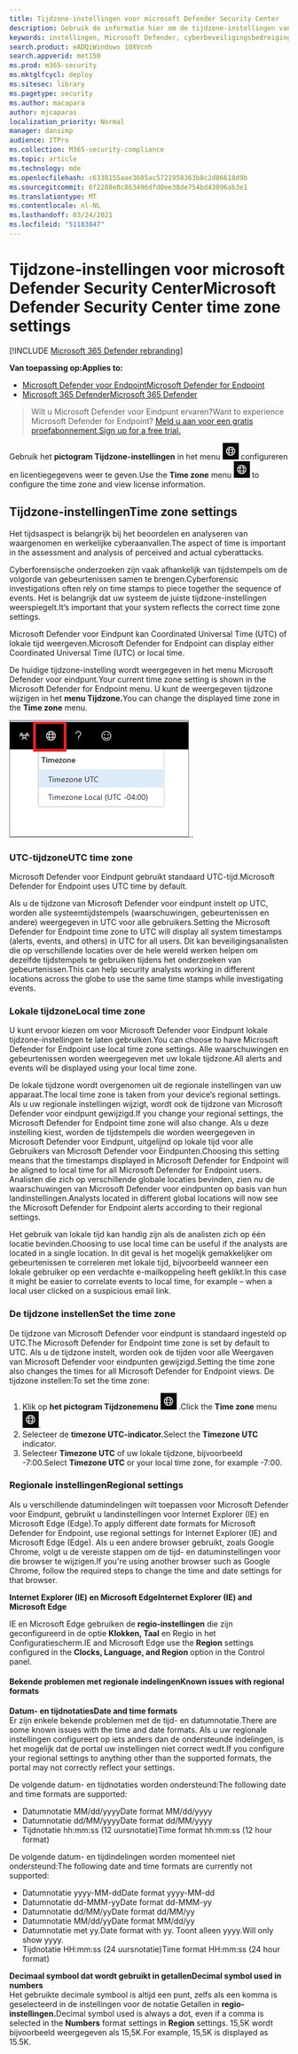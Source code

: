 ```yaml
---
title: Tijdzone-instellingen voor microsoft Defender Security Center
description: Gebruik de informatie hier om de tijdzone-instellingen van het Microsoft Defender-beveiligingscentrum te configureren en licentiegegevens weer te geven.
keywords: instellingen, Microsoft Defender, cyberbeveiligingsbedreigingsinformatie, geavanceerde bedreigingsbeveiliging, tijdzone, utc, lokale tijd, licentie
search.product: eADQiWindows 10XVcnh
search.appverid: met150
ms.prod: m365-security
ms.mktglfcycl: deploy
ms.sitesec: library
ms.pagetype: security
ms.author: macapara
author: mjcaparas
localization_priority: Normal
manager: dansimp
audience: ITPro
ms.collection: M365-security-compliance
ms.topic: article
ms.technology: mde
ms.openlocfilehash: c6338155aae3605ac5721958363b8c2d86618d9b
ms.sourcegitcommit: 6f2288e0c863496dfd0ee38de754bd43096ab3e1
ms.translationtype: MT
ms.contentlocale: nl-NL
ms.lasthandoff: 03/24/2021
ms.locfileid: "51183847"
---
```

# <a name="microsoft-defender-security-center-time-zone-settings"></a><span data-ttu-id="42717-104">Tijdzone-instellingen voor microsoft Defender Security Center</span><span class="sxs-lookup"><span data-stu-id="42717-104">Microsoft Defender Security Center time zone settings</span></span>

[!INCLUDE [Microsoft 365 Defender rebranding](../../includes/microsoft-defender.md)]

<span data-ttu-id="42717-105">**Van toepassing op:**</span><span class="sxs-lookup"><span data-stu-id="42717-105">**Applies to:**</span></span>
- [<span data-ttu-id="42717-106">Microsoft Defender voor Endpoint</span><span class="sxs-lookup"><span data-stu-id="42717-106">Microsoft Defender for Endpoint</span></span>](https://go.microsoft.com/fwlink/p/?linkid=2154037)
- [<span data-ttu-id="42717-107">Microsoft 365 Defender</span><span class="sxs-lookup"><span data-stu-id="42717-107">Microsoft 365 Defender</span></span>](https://go.microsoft.com/fwlink/?linkid=2118804)




><span data-ttu-id="42717-108">Wilt u Microsoft Defender voor Eindpunt ervaren?</span><span class="sxs-lookup"><span data-stu-id="42717-108">Want to experience Microsoft Defender for Endpoint?</span></span> [<span data-ttu-id="42717-109">Meld u aan voor een gratis proefabonnement.</span><span class="sxs-lookup"><span data-stu-id="42717-109">Sign up for a free trial.</span></span>](https://www.microsoft.com/microsoft-365/windows/microsoft-defender-atp?ocid=docs-wdatp-settings-abovefoldlink)

<span data-ttu-id="42717-110">Gebruik het **pictogram Tijdzone-instellingen** in het menu ![ Tijdzone1 om de tijdzone te ](images/atp-time-zone.png) configureren en licentiegegevens weer te geven.</span><span class="sxs-lookup"><span data-stu-id="42717-110">Use the **Time zone** menu ![Time zone settings icon1](images/atp-time-zone.png) to configure the time zone and view license information.</span></span>

## <a name="time-zone-settings"></a><span data-ttu-id="42717-111">Tijdzone-instellingen</span><span class="sxs-lookup"><span data-stu-id="42717-111">Time zone settings</span></span>
<span data-ttu-id="42717-112">Het tijdsaspect is belangrijk bij het beoordelen en analyseren van waargenomen en werkelijke cyberaanvallen.</span><span class="sxs-lookup"><span data-stu-id="42717-112">The aspect of time is important in the assessment and analysis of perceived and actual cyberattacks.</span></span>

<span data-ttu-id="42717-113">Cyberforensische onderzoeken zijn vaak afhankelijk van tijdstempels om de volgorde van gebeurtenissen samen te brengen.</span><span class="sxs-lookup"><span data-stu-id="42717-113">Cyberforensic investigations often rely on time stamps to piece together the sequence of events.</span></span> <span data-ttu-id="42717-114">Het is belangrijk dat uw systeem de juiste tijdzone-instellingen weerspiegelt.</span><span class="sxs-lookup"><span data-stu-id="42717-114">It’s important that your system reflects the correct time zone settings.</span></span>

<span data-ttu-id="42717-115">Microsoft Defender voor Eindpunt kan Coordinated Universal Time (UTC) of lokale tijd weergeven.</span><span class="sxs-lookup"><span data-stu-id="42717-115">Microsoft Defender for Endpoint can display either Coordinated Universal Time (UTC) or local time.</span></span>

<span data-ttu-id="42717-116">De huidige tijdzone-instelling wordt weergegeven in het menu Microsoft Defender voor eindpunt.</span><span class="sxs-lookup"><span data-stu-id="42717-116">Your current time zone setting is shown in the Microsoft Defender for Endpoint menu.</span></span> <span data-ttu-id="42717-117">U kunt de weergegeven tijdzone wijzigen in het **menu Tijdzone.**</span><span class="sxs-lookup"><span data-stu-id="42717-117">You can change the displayed time zone in the **Time zone** menu.</span></span>

![Pictogram Tijdzone-instellingen2](images/atp-time-zone-menu.png)<span data-ttu-id="42717-119">.</span><span class="sxs-lookup"><span data-stu-id="42717-119">.</span></span>

### <a name="utc-time-zone"></a><span data-ttu-id="42717-120">UTC-tijdzone</span><span class="sxs-lookup"><span data-stu-id="42717-120">UTC time zone</span></span>
<span data-ttu-id="42717-121">Microsoft Defender voor Eindpunt gebruikt standaard UTC-tijd.</span><span class="sxs-lookup"><span data-stu-id="42717-121">Microsoft Defender for Endpoint uses UTC time by default.</span></span>

<span data-ttu-id="42717-122">Als u de tijdzone van Microsoft Defender voor eindpunt instelt op UTC, worden alle systeemtijdstempels (waarschuwingen, gebeurtenissen en andere) weergegeven in UTC voor alle gebruikers.</span><span class="sxs-lookup"><span data-stu-id="42717-122">Setting the Microsoft Defender for Endpoint time zone to UTC will display all system timestamps (alerts, events, and others) in UTC for all users.</span></span> <span data-ttu-id="42717-123">Dit kan beveiligingsanalisten die op verschillende locaties over de hele wereld werken helpen om dezelfde tijdstempels te gebruiken tijdens het onderzoeken van gebeurtenissen.</span><span class="sxs-lookup"><span data-stu-id="42717-123">This can help security analysts working in different locations across the globe to use the same time stamps while investigating events.</span></span>

### <a name="local-time-zone"></a><span data-ttu-id="42717-124">Lokale tijdzone</span><span class="sxs-lookup"><span data-stu-id="42717-124">Local time zone</span></span>
<span data-ttu-id="42717-125">U kunt ervoor kiezen om voor Microsoft Defender voor Eindpunt lokale tijdzone-instellingen te laten gebruiken.</span><span class="sxs-lookup"><span data-stu-id="42717-125">You can choose to have Microsoft Defender for Endpoint use local time zone settings.</span></span> <span data-ttu-id="42717-126">Alle waarschuwingen en gebeurtenissen worden weergegeven met uw lokale tijdzone.</span><span class="sxs-lookup"><span data-stu-id="42717-126">All alerts and events will be displayed using your local time zone.</span></span>

<span data-ttu-id="42717-127">De lokale tijdzone wordt overgenomen uit de regionale instellingen van uw apparaat.</span><span class="sxs-lookup"><span data-stu-id="42717-127">The local time zone is taken from your device’s regional settings.</span></span> <span data-ttu-id="42717-128">Als u uw regionale instellingen wijzigt, wordt ook de tijdzone van Microsoft Defender voor eindpunt gewijzigd.</span><span class="sxs-lookup"><span data-stu-id="42717-128">If you change your regional settings, the Microsoft Defender for Endpoint time zone will also change.</span></span> <span data-ttu-id="42717-129">Als u deze instelling kiest, worden de tijdstempels die worden weergegeven in Microsoft Defender voor Eindpunt, uitgelijnd op lokale tijd voor alle Gebruikers van Microsoft Defender voor Eindpunten.</span><span class="sxs-lookup"><span data-stu-id="42717-129">Choosing this setting means that the timestamps displayed in Microsoft Defender for Endpoint will be aligned to local time for all Microsoft Defender for Endpoint users.</span></span> <span data-ttu-id="42717-130">Analisten die zich op verschillende globale locaties bevinden, zien nu de waarschuwingen van Microsoft Defender voor eindpunten op basis van hun landinstellingen.</span><span class="sxs-lookup"><span data-stu-id="42717-130">Analysts located in different global locations will now see the Microsoft Defender for Endpoint alerts according to their regional settings.</span></span>

<span data-ttu-id="42717-131">Het gebruik van lokale tijd kan handig zijn als de analisten zich op één locatie bevinden.</span><span class="sxs-lookup"><span data-stu-id="42717-131">Choosing to use local time can be useful if the analysts are located in a single location.</span></span> <span data-ttu-id="42717-132">In dit geval is het mogelijk gemakkelijker om gebeurtenissen te correleren met lokale tijd, bijvoorbeeld wanneer een lokale gebruiker op een verdachte e-mailkoppeling heeft geklikt.</span><span class="sxs-lookup"><span data-stu-id="42717-132">In this case it might be easier to correlate events to local time, for example – when a local user clicked on a suspicious email link.</span></span>

### <a name="set-the-time-zone"></a><span data-ttu-id="42717-133">De tijdzone instellen</span><span class="sxs-lookup"><span data-stu-id="42717-133">Set the time zone</span></span>
<span data-ttu-id="42717-134">De tijdzone van Microsoft Defender voor eindpunt is standaard ingesteld op UTC.</span><span class="sxs-lookup"><span data-stu-id="42717-134">The Microsoft Defender for Endpoint time zone is set by default to UTC.</span></span>
<span data-ttu-id="42717-135">Als u de tijdzone instelt, worden ook de tijden voor alle Weergaven van Microsoft Defender voor eindpunten gewijzigd.</span><span class="sxs-lookup"><span data-stu-id="42717-135">Setting the time zone also changes the times for all Microsoft Defender for Endpoint views.</span></span>
<span data-ttu-id="42717-136">De tijdzone instellen:</span><span class="sxs-lookup"><span data-stu-id="42717-136">To set the time zone:</span></span>

1. <span data-ttu-id="42717-137">Klik op **het pictogram Tijdzonemenu** ![ Tijdzone-instellingen3 ](images/atp-time-zone.png) .</span><span class="sxs-lookup"><span data-stu-id="42717-137">Click the **Time zone** menu ![Time zone settings icon3](images/atp-time-zone.png).</span></span>
2. <span data-ttu-id="42717-138">Selecteer de **timezone UTC-indicator.**</span><span class="sxs-lookup"><span data-stu-id="42717-138">Select the **Timezone UTC** indicator.</span></span>
3. <span data-ttu-id="42717-139">Selecteer **Timezone UTC** of uw lokale tijdzone, bijvoorbeeld -7:00.</span><span class="sxs-lookup"><span data-stu-id="42717-139">Select **Timezone UTC** or your local time zone, for example -7:00.</span></span>

### <a name="regional-settings"></a><span data-ttu-id="42717-140">Regionale instellingen</span><span class="sxs-lookup"><span data-stu-id="42717-140">Regional settings</span></span>
<span data-ttu-id="42717-141">Als u verschillende datumindelingen wilt toepassen voor Microsoft Defender voor Eindpunt, gebruikt u landinstellingen voor Internet Explorer (IE) en Microsoft Edge (Edge).</span><span class="sxs-lookup"><span data-stu-id="42717-141">To apply different date formats for Microsoft Defender for Endpoint, use regional settings for Internet Explorer (IE) and Microsoft Edge (Edge).</span></span> <span data-ttu-id="42717-142">Als u een andere browser gebruikt, zoals Google Chrome, volgt u de vereiste stappen om de tijd- en datuminstellingen voor die browser te wijzigen.</span><span class="sxs-lookup"><span data-stu-id="42717-142">If you're using another browser such as Google Chrome, follow the required steps to change the time and date settings for that browser.</span></span> 


<span data-ttu-id="42717-143">**Internet Explorer (IE) en Microsoft Edge**</span><span class="sxs-lookup"><span data-stu-id="42717-143">**Internet Explorer (IE) and Microsoft Edge**</span></span>

<span data-ttu-id="42717-144">IE en Microsoft Edge gebruiken de **regio-instellingen** die zijn geconfigureerd in de optie **Klokken, Taal** en Regio in het Configuratiescherm.</span><span class="sxs-lookup"><span data-stu-id="42717-144">IE and Microsoft Edge use the **Region** settings configured in the **Clocks, Language, and Region** option in the Control panel.</span></span> 


#### <a name="known-issues-with-regional-formats"></a><span data-ttu-id="42717-145">Bekende problemen met regionale indelingen</span><span class="sxs-lookup"><span data-stu-id="42717-145">Known issues with regional formats</span></span>

<span data-ttu-id="42717-146">**Datum- en tijdnotaties**</span><span class="sxs-lookup"><span data-stu-id="42717-146">**Date and time formats**</span></span><br>
<span data-ttu-id="42717-147">Er zijn enkele bekende problemen met de tijd- en datumnotatie.</span><span class="sxs-lookup"><span data-stu-id="42717-147">There are some known issues with the time and date formats.</span></span> <span data-ttu-id="42717-148">Als u uw regionale instellingen configureert op iets anders dan de ondersteunde indelingen, is het mogelijk dat de portal uw instellingen niet correct wedt.</span><span class="sxs-lookup"><span data-stu-id="42717-148">If you configure your regional settings to anything other than the supported formats, the portal may not correctly reflect your settings.</span></span>

<span data-ttu-id="42717-149">De volgende datum- en tijdnotaties worden ondersteund:</span><span class="sxs-lookup"><span data-stu-id="42717-149">The following date and time formats are supported:</span></span>
- <span data-ttu-id="42717-150">Datumnotatie MM/dd/yyyy</span><span class="sxs-lookup"><span data-stu-id="42717-150">Date format MM/dd/yyyy</span></span>
- <span data-ttu-id="42717-151">Datumnotatie dd/MM/yyyy</span><span class="sxs-lookup"><span data-stu-id="42717-151">Date format dd/MM/yyyy</span></span>
- <span data-ttu-id="42717-152">Tijdnotatie hh:mm:ss (12 uursnotatie)</span><span class="sxs-lookup"><span data-stu-id="42717-152">Time format hh:mm:ss (12 hour format)</span></span>

<span data-ttu-id="42717-153">De volgende datum- en tijdindelingen worden momenteel niet ondersteund:</span><span class="sxs-lookup"><span data-stu-id="42717-153">The following date and time formats are currently not supported:</span></span>
- <span data-ttu-id="42717-154">Datumnotatie yyyy-MM-dd</span><span class="sxs-lookup"><span data-stu-id="42717-154">Date format yyyy-MM-dd</span></span>
- <span data-ttu-id="42717-155">Datumnotatie dd-MMM-yy</span><span class="sxs-lookup"><span data-stu-id="42717-155">Date format dd-MMM-yy</span></span>
- <span data-ttu-id="42717-156">Datumnotatie dd/MM/yy</span><span class="sxs-lookup"><span data-stu-id="42717-156">Date format dd/MM/yy</span></span>
- <span data-ttu-id="42717-157">Datumnotatie MM/dd/yy</span><span class="sxs-lookup"><span data-stu-id="42717-157">Date format MM/dd/yy</span></span>
- <span data-ttu-id="42717-158">Datumnotatie met yy.</span><span class="sxs-lookup"><span data-stu-id="42717-158">Date format with yy.</span></span> <span data-ttu-id="42717-159">Toont alleen yyyy.</span><span class="sxs-lookup"><span data-stu-id="42717-159">Will only show yyyy.</span></span>
- <span data-ttu-id="42717-160">Tijdnotatie HH:mm:ss (24 uursnotatie)</span><span class="sxs-lookup"><span data-stu-id="42717-160">Time format HH:mm:ss (24 hour format)</span></span>

<span data-ttu-id="42717-161">**Decimaal symbool dat wordt gebruikt in getallen**</span><span class="sxs-lookup"><span data-stu-id="42717-161">**Decimal symbol used in numbers**</span></span><br>
<span data-ttu-id="42717-162">Het gebruikte decimale symbool is altijd een punt,  zelfs als een komma is geselecteerd in de instellingen voor de notatie Getallen in **regio-instellingen.**</span><span class="sxs-lookup"><span data-stu-id="42717-162">Decimal symbol used is always a dot, even if a comma is selected in  the **Numbers** format settings in **Region** settings.</span></span> <span data-ttu-id="42717-163">15,5K wordt bijvoorbeeld weergegeven als 15,5K.</span><span class="sxs-lookup"><span data-stu-id="42717-163">For example, 15,5K is displayed as 15.5K.</span></span>


